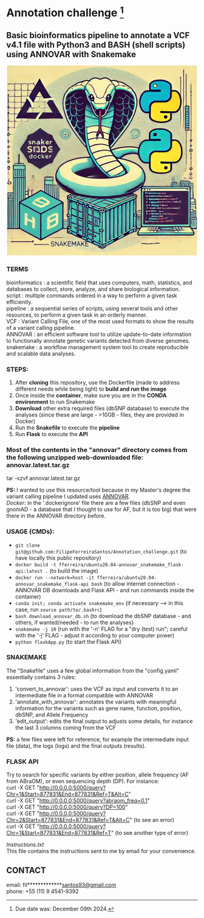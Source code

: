 # Annotation challenge [^1]
## Basic bioinformatics pipeline to annotate a VCF v4.1 file with Python3 and BASH (shell scripts) using ANNOVAR with Snakemake

<div align="center">
  <img src="images/Challenge_Github-Logo.jpg" alt="MY LOGO" width="500" height="500"/>
</div>

### TERMS
bioinformatics
: a scientific field that uses computers, math, statistics, and databases to collect, store, analyze, and share biological information.  
script
: multiple commands ordered in a way to perform a given task efficiently.  
pipeline
: a sequential series of scripts, using several tools and other resources, to perform a given task in an orderly manner.  
VCF
: Variant Calling File, one of the most used formats to show the results of a variant calling pipeline.  
ANNOVAR
: an efficient software tool to utilize update-to-date information to functionally annotate genetic variants detected from diverse genomes.  
snakemake
: a workflow management system tool to create reproducible and scalable data analyses.

### STEPS:
1. After **cloning** this repository, use the Dockerfile (made to address different needs while being light) to **build and run the image**
2. Once inside the **container**, make sure you are in the **CONDA environment** to run Snakemake
3. **Download** other extra required files (dbSNP database) to execute the analyses (since these are large - >10GB - files, they are provided in Docker)
4. Run the **Snakefile** to execute the **pipeline**
5. Run **Flask** to execute the **API**

### Most of the contents in the "annovar" directory comes from the following unzipped web-downloaded file: annovar.latest.tar.gz
tar -xzvf annovar.latest.tar.gz

**PS:** I wanted to use this resource/tool because in my Master's degree the variant calling pipeline I updated uses [ANNOVAR](https://annovar.openbioinformatics.org/en/latest/).  
*Docker:* in the '.dockerignore' file there are a few files (dbSNP and even gnomAD - a database that I thought to use for AF, but it is too big) that were there in the ANNOVAR directory before.

### USAGE (CMDs):
- `git clone git@github.com:FilipeFerreiraSantos/Annotation_challenge.git` (to have locally this public repository)
- `docker build -t fferreira/ubuntu20.04-annovar_snakemake_flask-api:latest .` (to build the image)
- `docker run --network=host -it fferreira/ubuntu20.04-annovar_snakemake_flask-api bash` (to allow internet connection - ANNOVAR DB downloads and Flask API - and run commands inside the container)
- `conda init; conda activate snakemake_env` (if necessary --> in this case, run `source path/to/.bashrc`)
- `bash download_annovar_db.sh` (to download the dbSNP database - and others, if wanted/needed - to run the analyses)
- `snakemake -j 10` (run with the '-n' FLAG for a "dry (test) run"; careful with the '-j' FLAG - adjust it according to your computer power)
- `python flaskApp.py` (to start the Flask API)

### SNAKEMAKE
The "Snakefile" uses a few global information from the "config.yaml" essentially contains 3 rules:
1. 'convert_to_annovar': uses the VCF as input and converts it to an intermediate file in a format compatible with ANNOVAR
2. 'annotate_with_annovar': annotates the variants with meaningful information for the variants such as gene name, function, position, dbSNP, and Allele Frequency
3. 'edit_output': edits the final output to adjusts some details, for instance the last 3 columns coming from the VCF

**PS:** a few files were left for reference, for example the intermediate input file (data), the logs (logs) and the final outputs (results).

### FLASK API
Try to search for specific variants by either position, allele frequency (AF from ABraOM), or even sequencing depth (DP). For instance:  
curl -X GET "http://0.0.0.0:5000/query?Chr=1&Start=877831&End=877831&Ref=T&Alt=C"  
curl -X GET "http://0.0.0.0:5000/query?abraom_freq=0.1"  
curl -X GET "http://0.0.0.0:5000/query?DP=100"  
curl -X GET "http://0.0.0.0:5000/query?Chr=2&Start=877831&End=877831&Ref=T&Alt=C" (to see an error)  
curl -X GET "http://0.0.0.0:5000/query?Chr=1&Start=877831&End=877831&Ref=T" (to see another type of error)

*Instructions.txt*  
This file contains the instructions sent to me by email for your convenience.

## CONTACT
email: fil*************santos93@gmail.com  
phone: +55 (11) 9 4541-9392

[^1]: Due date was: December 09th 2024.
